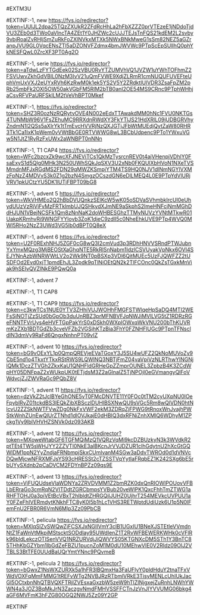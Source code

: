 #EXTM3U

#EXTINF:-1, new
https://fvs.io/redirector?token=UUlJL2dpa25TQzZXUkR2ZFdRcHhLa2hFbXZZZ0prVTEzeE1jNDdoTjdVU3ZEb0d3TWo0aVlncTA4ZEt1Y0JHZWc2cUJJTEJsTnFQS21kdEM2L2svby9vbjRoalZvRHljSmZuRkFoZXlNVkxMTXk5NWxBNkMweG1sSm82NEZ5aGZranpJVU9GL0VqcENsZTl5aDZONVFZdmx4bmJWVWc9PTpScEpSUllhQ0phYkNESFQwL0ZrcXF3PT0Ag2O





#EXTINF:-1, serie
https://fvs.io/redirector?token=aTdwLzFYTGdEek02SzVBU0RvYTZUMVhVQ1JVZW1uYWhTOFhmZ2FSVUwvZkhGdVBlL0NzM3IvV21uQmFVWE9XdjZLRmR1cmNUQUFUVEFteUphVmUxVXJ2eUYxRVh6KzRwM0k1ek5YS2V5Y2ZRdktIUlVDR3ZsaFpZM2pRb25mbFk2OXl5OW50akVGbFM5RlM2bTB0anI2OE54MS9CRnc9PTphWHhjaCsvRFVPaURFSklLM2tVeVhBPT0Mkef


#EXTINF:-1, 
https://fvs.io/redirector?token=SHZ3R0ozNzRQRytvOVE4N002eEdxTTAwakdMM0hNc1FVU0NKTGs4TUNMbW96V1FsZEhuMC9RRXdnRWdXY3FkYTlJS21HdXRlL09jUDBGRVhyZndmN1l2QSs5aXIrYk1tTmEvcHVVRjNzQXJGTjJFbWtMUEdjQytZaW80RHR3Tk1Ca1IxK1pWem0vVWtBbGE0RTVWWG8wL3BCbUdpenc9PTo1YWxuVGw5N1JtZ1RyRzFxUWx2aWNBPT0nNNn

#EXTINF:-1, T1 CAP4
https://fvs.io/redirector?token=WFc2bzcxZk9wcXFJNEViTCs1QkMzTysrcnREV0t4ajVHenpjVDhlY0FsaExyS1d5Qlg0MHk3N250UWhSQkJqSXV3U2xNb0FKQUlXbHVoN1NXeTVSMmdnMFJxRGdMS2FDN29qMWZKSmpjYTM4TS9HQ0NJV1dlNmNGYlVXMzFpNzZ4MDVvS3k0Z1g2bzN4SmgzOCszdGN6eDlLMEQ4L0E9PTpYdVlURjVRV1pkUCtzYU5DK1lUTjFBPT09bG8


#EXTINF:-1, advent 5
https://fvs.io/redirector?token=WkVHMEo2Q2hBbDVUQnkzSElKcW5wK05oSDVaSVhmbkIrcUI0eUhydUUzVzRjVjFvMzFRTklmbUJQSHkydXJmNE9aSkphS2lmeHNFcjNmMGhDdHJUN1VBejNCSFk1Qm8zNnNaK2doWHBESGhzTTMyNUVzYVNtMTkwR01UakpKRmhvRi9WNGFYYlovb3ZoK1djeC9zdlI5c0NheEhkUVE9PTp4WVQ0MWI5RHo2NzZ3UWd3VG5lb0dBPT0Q8eX

#EXTINF:-1, advent 6
https://fvs.io/redirector?token=U2F0RExhNHJ5ZGF0cG8wQ3I2cmVud3p3RDhHNVVSRndPTWJubnYxYmxMQzg3MjBEOStXaGhqNTE5RkRlSnNabm1IdzlCSVUyakVpNkx6OVI4SEJYNnAzbWNRWWtLV2o2Wk9NT0pBSXp3VDl6QitMUEc5UzFJQWFZZ2tUSDFOd2Evd0xjT1pmdEhJL3Zpdk9qTlNiOEtQN2k2TlFCOnc0QkZsTGxkMnViak9hSEIvQVZlNkE9PQwQ0a


#EXTINF:-1, advent 7



#EXTINF:-1, T1 CAP8



#EXTINF:-1, T1 CAP9
https://fvs.io/redirector?token=c3kwTCs1NUE0YTV3ZHhiVUJWOHhFMGFSTWlqeHpSaDQ4MTI2WEFsSjNOTjZzSUd0bGpOb3duUnRBZ3prMFNBVFJqNWJiMVlLVG5tZ1RDRzRGeFNNTFVrUys4eHVFTGpPakYrS0xDSkh0WXpIOWxqWkVNU200bThKUVRmKzZXb1BDTGdZb3cveVFZb2VGSjhKTzBia3FhY0FZNHFlUGc9PTpnTFNscldIN3dmVy9RaFd6QngxNnhnPT09vIZ


#EXTINF:-1, advent 10
https://fvs.io/redirector?token=bG9vOExYL1p0QmpQREVjeEVaTGoxY3J5SU4wUFZ2QkNoMUVoZy9CbE5nd1o4TkxtYTkxRStRWS9LQWlNQ3NBTjFmZ04vaVpiVzNLRThwYlNGNjlQMk1DczZTVGh2ZkxKaU1QNHFldGRHeGpZZmprOUNEL3ZpbzB4K3ZCdWpHY05DNFpaZ2xWUkpUK0tETjdsM3Z2aGlnalZ5TjNPOjl0eGVmangyQlFoVWdvcjZJZWVRaGc9PQbZ8V


#EXTINF:-1, advent 11
https://fvs.io/redirector?token=dzVkZ2tJclBYeGhONE5vT0FMcDNVTE11Y0FOc0tTM2cyUXpNU0lOeFpyblRyZ01tckdBS3lEQkZibXBSczlDUHlBSXNwQU9sVGc5Rm8wQlVDN0htNlcvU2ZZSkNWTFVwZDg0NkFxVWF2ekM3ZDRqZjFPWG9tRnoxWnJvajhPWStkWnhZUnEwQlUrZTNhd1dlOVJkajE0dHBIQ3dxRFNiZnhXMlQ6WDhyM1ZPckg1Vy9lblVHVHZSNVk0dz093AKB


#EXTINF:-1, advent 12
https://fvs.io/redirector?token=MXoweWtabGF6TGFMQjMzQ1VQRzVqMi9kcDZBUzkyN3k3WVdkR2ptTEt4TW5sWHJYY2ZZVTI0NkE3alBKcnJrVVJDZUR1clhGdytnU2hXcGtGQWlDM1ppN2YyZndjaFRNbmpjSkxCUmlvanM4SGw3aDdvTWROd0d1dVNVcDQwMjcwNFRXMFJsYS93cHRESSt2cTZSSTVqYytIaFRqbEZ1K242SXg6bE5rbUYySXdnb2pCaDVCM2FDYnBPZz09qs9E

#EXTINF:-1, advent 13
https://fvs.io/redirector?token=VjFUQUdseVlaWDNYa2ZRVDVMM1Z2bmRZK0dxQnRIOWlPOUovVFBLbERraGo3cmRqN2VITDdtZGRCbmpsYVBub20veWlPK1QxcFhhTmZTWG1aRHFTOHJ0a3piVEtBcVBxT2hIbldtZHRGQjlJUHZ0UjhrT254MEVkcUVPUU1aY0FZeFhIVERmdytKNkhFTC8yK0l5b1hLc1VHS3RETWptdUdiUzk6U1p5N0lFemFnU2FBR0R6VmN6Mlp3Zz09PbCB


#EXTINF:-1, pelicula
https://fvs.io/redirector?token=MXlqSlZvSWQwZjFCSXJxNGlIVmY3clB1UGxIU1BNeXJSTEtIeVVmdnNtZ1FaWnVtMkpiMStscktSODdlay95UWdIenZ1T2RvWFBEWERKWHk0cVFlRk96bldLekczOTlSenVVQ1NRZURVdjJiQWVYS05KTGNXcDM5STh1Y3BnTC85THhKbGZYbm1IbGdZeFBZU1pucnZoM1M0dU10MEhwVlE0V2RIdz09OlJ2VTBLS3BtTFE0UUdBaUQrYmtYNnc9PQvmeB


#EXTINF:-1, pelicula 2
https://fvs.io/redirector?token=bGwxZ1NsWXZURXk5a1hFR3lBQmxHa3FaUFIyY0pldHduY2tnaTFxVWdVOXFqMmFMMG1tREFvWTg2NVBJRzRTbmlVRkE3TisyMENLcUhIUkJacGl5OCtxbnNhQTBVQXFTRjlZVEsxaGxzbW5zeW9hTlZINjgxejZuRnhLNWhYWWN4a3JOZ3BqMkJrN3ZaczgvNmdFMHVSSFFCTnJzVnJIYVVUMG06bkg4aGF6MVFmK3hFZG80OGQ2NWJ5Zz09Y2GP


#EXTINF




